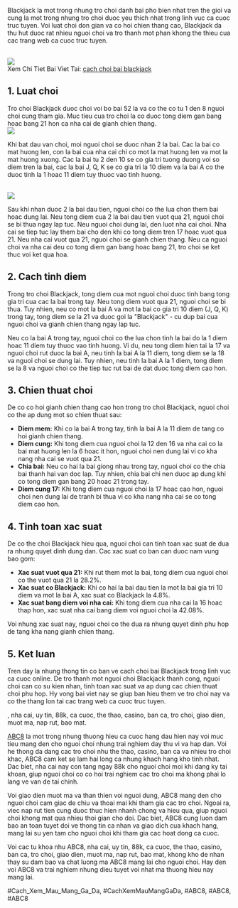 <p>Blackjack la mot trong nhung tro choi danh bai pho bien nhat tren the gioi va cung la mot trong nhung tro choi duoc yeu thich nhat trong linh vuc ca cuoc truc tuyen. Voi luat choi don gian va co hoi chien thang cao, Blackjack da thu hut duoc rat nhieu nguoi choi va tro thanh mot phan khong the thieu cua cac trang web ca cuoc truc tuyen.</p><br><img src="https://abc81.net/wp-content/uploads/2025/04/Cac-hanh-dong-pho-bien-khi-choi-Blackjack.png"></br>
Xem Chi Tiet Bai Viet Tai: <a href="https://abc81.net/cach-choi-bai-blackjack/">cach choi bai blackjack</a><h2>1. Luat choi</h2><p>Tro choi Blackjack duoc choi voi bo bai 52 la va co the co tu 1 den 8 nguoi choi cung tham gia. Muc tieu cua tro choi la co duoc tong diem gan bang hoac bang 21 hon ca nha cai de gianh chien thang.<br><img src="https://abc81.net/wp-content/uploads/2025/04/Cac-hanh-dong-pho-bien-khi-choi-Blackjack.png"></br><p>Khi bat dau van choi, moi nguoi choi se duoc nhan 2 la bai. Cac la bai co mat huong len, con la bai cua nha cai chi co mot la mat huong len va mot la mat huong xuong. Cac la bai tu 2 den 10 se co gia tri tuong duong voi so diem tren la bai, cac la bai J, Q, K se co gia tri la 10 diem va la bai A co the duoc tinh la 1 hoac 11 diem tuy thuoc vao tinh huong.</p><br><img src="https://abc81.net/wp-content/uploads/2025/04/Luat-choi-bai-Blackjack-co-ban-danh-cho-nguoi-moi.png"></br><p>Sau khi nhan duoc 2 la bai dau tien, nguoi choi co the lua chon them bai hoac dung lai. Neu tong diem cua 2 la bai dau tien vuot qua 21, nguoi choi se bi thua ngay lap tuc. Neu nguoi choi dung lai, den luot nha cai choi. Nha cai se tiep tuc lay them bai cho den khi co tong diem tren 17 hoac vuot qua 21. Neu nha cai vuot qua 21, nguoi choi se gianh chien thang. Neu ca nguoi choi va nha cai deu co tong diem gan bang hoac bang 21, tro choi se ket thuc voi ket qua hoa.<h2>2. Cach tinh diem</h2><p>Trong tro choi Blackjack, tong diem cua mot nguoi choi duoc tinh bang tong gia tri cua cac la bai trong tay. Neu tong diem vuot qua 21, nguoi choi se bi thua. Tuy nhien, neu co mot la bai A va mot la bai co gia tri 10 diem (J, Q, K) trong tay, tong diem se la 21 va duoc goi la "Blackjack" - cu dup bai cua nguoi choi va gianh chien thang ngay lap tuc.</p><p>Neu co la bai A trong tay, nguoi choi co the lua chon tinh la bai do la 1 diem hoac 11 diem tuy thuoc vao tinh huong. Vi du, neu tong diem hien tai la 17 va nguoi choi rut duoc la bai A, neu tinh la bai A la 11 diem, tong diem se la 18 va nguoi choi se dung lai. Tuy nhien, neu tinh la bai A la 1 diem, tong diem se la 8 va nguoi choi co the tiep tuc rut bai de dat duoc tong diem cao hon.<h2>3. Chien thuat choi</h2><p>De co co hoi gianh chien thang cao hon trong tro choi Blackjack, nguoi choi co the ap dung mot so chien thuat sau:</p><ul>
<li><strong>Diem mem:</strong> Khi co la bai A trong tay, tinh la bai A la 11 diem de tang co hoi gianh chien thang.</li>
<li><strong>Diem cung:</strong> Khi tong diem cua nguoi choi la 12 den 16 va nha cai co la bai mat huong len la 6 hoac it hon, nguoi choi nen dung lai vi co kha nang nha cai se vuot qua 21.</li>
<li><strong>Chia bai:</strong> Neu co hai la bai giong nhau trong tay, nguoi choi co the chia bai thanh hai van doc lap. Tuy nhien, chia bai chi nen duoc ap dung khi co tong diem gan bang 20 hoac 21 trong tay.</li>
<li><strong>Diem cung 17:</strong> Khi tong diem cua nguoi choi la 17 hoac cao hon, nguoi choi nen dung lai de tranh bi thua vi co kha nang nha cai se co tong diem cao hon.</li>
</ul><h2>4. Tinh toan xac suat</h2><p>De co the choi Blackjack hieu qua, nguoi choi can tinh toan xac suat de dua ra nhung quyet dinh dung dan. Cac xac suat co ban can duoc nam vung bao gom:</p><ul>
<li><strong>Xac suat vuot qua 21:</strong> Khi rut them mot la bai, tong diem cua nguoi choi co the vuot qua 21 la 28.2%.</li>
<li><strong>Xac suat co Blackjack:</strong> Khi co hai la bai dau tien la mot la bai gia tri 10 diem va mot la bai A, xac suat co Blackjack la 4.8%.</li>
<li><strong>Xac suat bang diem voi nha cai:</strong> Khi tong diem cua nha cai la 16 hoac thap hon, xac suat nha cai bang diem voi nguoi choi la 42.08%.</li>
</ul><p>Voi nhung xac suat nay, nguoi choi co the dua ra nhung quyet dinh phu hop de tang kha nang gianh chien thang.</p><h2>5. Ket luan</h2><p>Tren day la nhung thong tin co ban ve cach choi bai Blackjack trong linh vuc ca cuoc online. De tro thanh mot nguoi choi Blackjack thanh cong, nguoi choi can co su kien nhan, tinh toan xac suat va ap dung cac chien thuat choi phu hop. Hy vong bai viet nay se giup ban hieu them ve tro choi nay va co the thang lon tai cac trang web ca cuoc truc tuyen.</p><p>, nha cai, uy tin, 88k, ca cuoc, the thao, casino, ban ca, tro choi, giao dien, muot ma, nap rut, bao mat.

<a href="https://abc81.net/">ABC8</a> la mot trong nhung thuong hieu ca cuoc hang dau hien nay voi muc tieu mang den cho nguoi choi nhung trai nghiem day thu vi va hap dan. Voi he thong da dang cac tro choi nhu the thao, casino, ban ca va nhieu tro choi khac, ABC8 cam ket se lam hai long ca nhung khach hang kho tinh nhat. Dac biet, nha cai nay con tang ngay 88k cho nguoi choi moi khi dang ky tai khoan, giup nguoi choi co co hoi trai nghiem cac tro choi ma khong phai lo lang ve van de tai chinh.

Voi giao dien muot ma va than thien voi nguoi dung, ABC8 mang den cho nguoi choi cam giac de chiu va thoai mai khi tham gia cac tro choi. Ngoai ra, viec nap rut tien cung duoc thuc hien nhanh chong va hieu qua, giup nguoi choi khong mat qua nhieu thoi gian cho doi. Dac biet, ABC8 cung luon dam bao an toan tuyet doi ve thong tin ca nhan va giao dich cua khach hang, mang lai su yen tam cho nguoi choi khi tham gia cac hoat dong ca cuoc.

Voi cac tu khoa nhu ABC8, nha cai, uy tin, 88k, ca cuoc, the thao, casino, ban ca, tro choi, giao dien, muot ma, nap rut, bao mat, khong kho de nhan thay su dam bao va chat luong ma ABC8 mang lai cho nguoi choi. Hay den voi ABC8 va trai nghiem nhung dieu tuyet voi nhat ma thuong hieu nay mang lai.</p>
#Cach_Xem_Mau_Mang_Ga_Da, #CachXemMauMangGaDa, #ABC8, #ABC8, #ABC8
